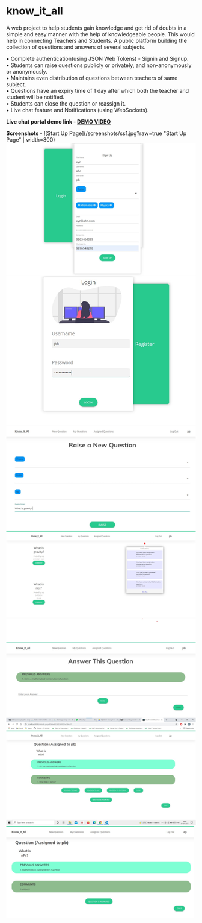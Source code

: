 # know_it_all

A web project to help students gain knowledge and get rid of doubts in a simple and easy manner with the help of knowledgeable people. This would help in connecting Teachers and Students. A public platform building the collection of questions and answers of several subjects.

•	Complete authentication(using JSON Web Tokens) - Signin and Signup.  
•	Students can raise questions publicly or privately, and non-anonymously or anonymously.  
•	Maintains even distribution of questions between teachers of same subject.  
•	Questions have an expiry time of 1 day after which both the teacher and student will be notified.  
•	Students can close the question or reassign it.  
•	Live chat feature and Notifications (using WebSockets).  

**Live chat portal demo link - [DEMO VIDEO](https://drive.google.com/file/d/1ygM0EWpgRgbRCku8mjYAbtygRd9ZYECu/view?usp=sharing)**

**Screenshots -**
![Start Up Page](/screenshots/ss1.jpg?raw=true "Start Up Page" | width=800)
![Sign Up](/screenshots/ss2_1.jpg?raw=true "Sign Up")
![Login](/screenshots/ss2_2.jpg?raw=true "Login")
![Raise A New Question](/screenshots/ss3.jpg?raw=true "Raise Question")
![Dashboard with Live Notifications](/screenshots/ss4.jpg?raw=true "Dashboard")
![Answer Question](/screenshots/ss5.jpg?raw=true "Answer Question")
![Your raised question with certain options if expired](/screenshots/ss6.jpg?raw=true "Expired Question")
<a href="/screenshots.jpg"><img src="/screenshots/ss7.jpg" align="left" width="500" alt="Raised Question"></a>
